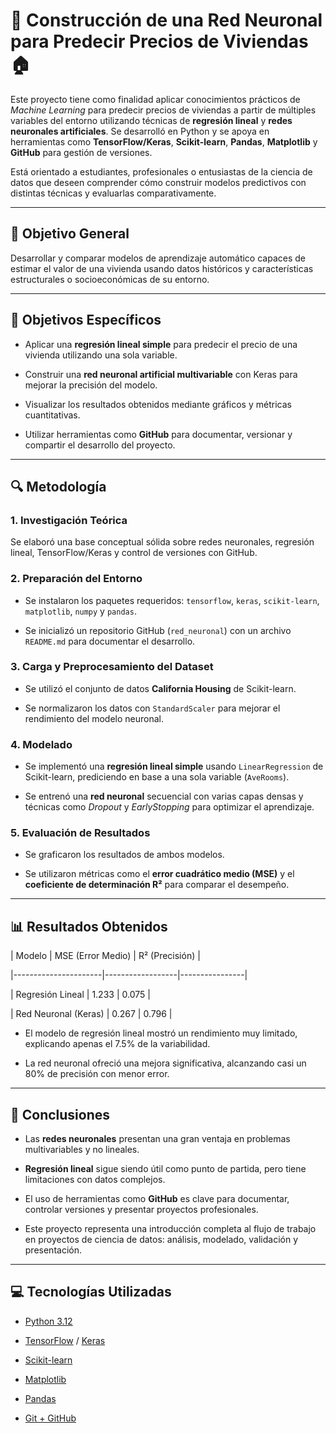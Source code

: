 # 🧠 Construcción de una Red Neuronal para Predecir Precios de Viviendas 🏠



Este proyecto tiene como finalidad aplicar conocimientos prácticos de *Machine Learning* para predecir precios de viviendas a partir de múltiples variables del entorno utilizando técnicas de **regresión lineal** y **redes neuronales artificiales**. Se desarrolló en Python y se apoya en herramientas como **TensorFlow/Keras**, **Scikit-learn**, **Pandas**, **Matplotlib** y **GitHub** para gestión de versiones.



Está orientado a estudiantes, profesionales o entusiastas de la ciencia de datos que deseen comprender cómo construir modelos predictivos con distintas técnicas y evaluarlas comparativamente.



---



## 🎯 Objetivo General



Desarrollar y comparar modelos de aprendizaje automático capaces de estimar el valor de una vivienda usando datos históricos y características estructurales o socioeconómicas de su entorno.



---



## 📌 Objetivos Específicos



- Aplicar una **regresión lineal simple** para predecir el precio de una vivienda utilizando una sola variable.

- Construir una **red neuronal artificial multivariable** con Keras para mejorar la precisión del modelo.

- Visualizar los resultados obtenidos mediante gráficos y métricas cuantitativas.

- Utilizar herramientas como **GitHub** para documentar, versionar y compartir el desarrollo del proyecto.



---



## 🔍 Metodología



### 1. Investigación Teórica

Se elaboró una base conceptual sólida sobre redes neuronales, regresión lineal, TensorFlow/Keras y control de versiones con GitHub.



### 2. Preparación del Entorno

- Se instalaron los paquetes requeridos: `tensorflow`, `keras`, `scikit-learn`, `matplotlib`, `numpy` y `pandas`.

- Se inicializó un repositorio GitHub (`red_neuronal`) con un archivo `README.md` para documentar el desarrollo.



### 3. Carga y Preprocesamiento del Dataset

- Se utilizó el conjunto de datos **California Housing** de Scikit-learn.

- Se normalizaron los datos con `StandardScaler` para mejorar el rendimiento del modelo neuronal.



### 4. Modelado

- Se implementó una **regresión lineal simple** usando `LinearRegression` de Scikit-learn, prediciendo en base a una sola variable (`AveRooms`).

- Se entrenó una **red neuronal** secuencial con varias capas densas y técnicas como *Dropout* y *EarlyStopping* para optimizar el aprendizaje.



### 5. Evaluación de Resultados

- Se graficaron los resultados de ambos modelos.

- Se utilizaron métricas como el **error cuadrático medio (MSE)** y el **coeficiente de determinación R²** para comparar el desempeño.



---



## 📊 Resultados Obtenidos



| Modelo        | MSE (Error Medio) | R² (Precisión) |

|----------------------|------------------|----------------|

| Regresión Lineal   | 1.233      | 0.075     |

| Red Neuronal (Keras) | 0.267      | 0.796     |



- El modelo de regresión lineal mostró un rendimiento muy limitado, explicando apenas el 7.5% de la variabilidad.

- La red neuronal ofreció una mejora significativa, alcanzando casi un 80% de precisión con menor error.



---



## 📌 Conclusiones



- Las **redes neuronales** presentan una gran ventaja en problemas multivariables y no lineales.

- **Regresión lineal** sigue siendo útil como punto de partida, pero tiene limitaciones con datos complejos.

- El uso de herramientas como **GitHub** es clave para documentar, controlar versiones y presentar proyectos profesionales.

- Este proyecto representa una introducción completa al flujo de trabajo en proyectos de ciencia de datos: análisis, modelado, validación y presentación.



---



## 💻 Tecnologías Utilizadas



- [Python 3.12](https://www.python.org/)

- [TensorFlow](https://www.tensorflow.org/) / [Keras](https://keras.io/)

- [Scikit-learn](https://scikit-learn.org/)

- [Matplotlib](https://matplotlib.org/)

- [Pandas](https://pandas.pydata.org/)

- [Git + GitHub](https://github.com/)


